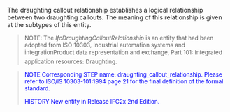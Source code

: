 The draughting callout relationship establishes a logical relationship between two draughting callouts. The meaning of this relationship is given at the subtypes of this entity.

> <font size="-1">NOTE: The <i>IfcDraughtingCalloutRelationship</i> is
		  an entity that had been adopted from ISO 10303, Industrial automation systems
		  and integration&#151;Product data representation and exchange, Part 101:
		  Integrated application resources: Draughting.</font>
>

> <font color="#0000FF" size="-1"> NOTE Corresponding STEP name:
		  draughting_callout_relationship. Please refer to ISO/IS 10303-101:1994 page 21
		  for the final definition of the formal standard. </font>
> 
> <font size="-1"><font color="#0000FF">HISTORY New entity in Release
		  IFC2x 2nd Edition.</font> </font>
>